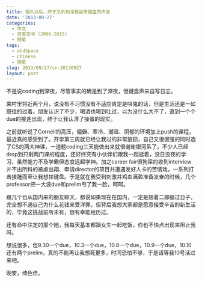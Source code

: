 ```yaml
---
title: 很久以后，终于又听到深夜敲击键盘的声音
date: '2013-09-27'
categories:
  - 中文
  - 百度空间 (2006-2015)
  - 随笔
tags:
  - oldSpace
  - Chinese
  - 随笔
slug: 2013/09/27/cn-20130927
layout: post
---
```

不是说coding到深夜，尽管事实的确是到了深夜，但键盘声来自写日志。

 来村里将近两个月，说没有不习惯没有不适应肯定是哄鬼的话，但是生活还是一如既往的过着。朋友认识了不少，喝酒也喝到吐过，以为没什么大不了，直到一个个due的接连出现，终于让我认清了操蛋的现实。

 之前就听说了Cornell的高压，偏僻、寒冷、潮湿、阴郁的环境加上push的课程，最近真的感受到了。开学第三周就已经让我过的非常狼狈，自己又很倔强的同时选了CS的两大神课，一道题coding三天能做出来就很谢谢银河系了，不少人已经drop到只剩两门课的程度，还好终究有小伙伴们跟我一起挺着，没日没夜的学习，虽然能力不及学霸但态度远超学神。加之career fair很狗屎的收到interview并不出所料的被虐出翔、申请director的项目并遭遇发好人卡的苦情戏，一系列打击接踵而至让我想摔键盘。于是就在我受到刺激并鸡血满盈准备发奋的时候，几个professor把一大波due和prelim甩了我一脸，呵呵。

 跟几个也从国内来的朋友聊天，都说如果现在在国内，一定是翘着二郎腿过日子，完全想不通自己为什么花钱来受洋罪。但背后我想大家都是愿意接受辛苦的新生活的，毕竟这挑战前所未有，很有幸能经历过。

 还有命中注定的那个她，我每天基本都跟女生一起吃饭，你也不快点出现来阻止我吗。

 想说很多，但9.30一个due，10.3一个due，10.8一个due，10.9一个due，10.10还有两个prelim，真的不能再让我想死更多，时间恐怕不够，于是请等我10号活过来吧。

 晚安，绮色佳。
